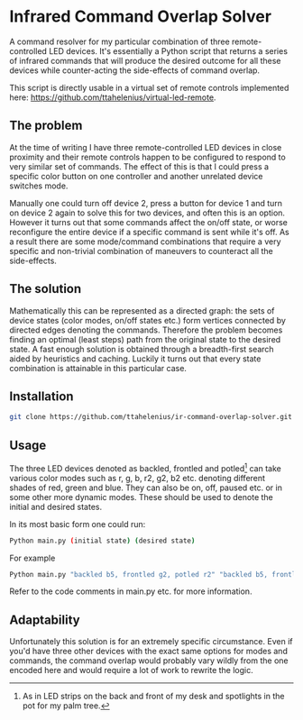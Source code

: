 # **Infrared Command Overlap Solver**

A command resolver for my particular combination of three remote-controlled LED devices. It's essentially a Python script that returns a series of infrared commands that will produce the desired outcome for all these devices while counter-acting the side-effects of command overlap.

This script is directly usable in a virtual set of remote controls implemented here: https://github.com/ttahelenius/virtual-led-remote.

## **The problem**

At the time of writing I have three remote-controlled LED devices in close proximity and their remote controls happen to be configured to respond to very similar set of commands. The effect of this is that I could press a specific color button on one controller and another unrelated device switches mode.


Manually one could turn off device 2, press a button for device 1 and turn on device 2 again to solve this for two devices, and often this is an option. However it turns out that some commands affect the on/off state, or worse reconfigure the entire device if a specific command is sent while it's off.
As a result there are some mode/command combinations that require a very specific and non-trivial combination of maneuvers to counteract all the side-effects.

## **The solution**

Mathematically this can be represented as a directed graph: the sets of device states (color modes, on/off states etc.) form vertices connected by directed edges denoting the commands.
Therefore the problem becomes finding an optimal (least steps) path from the original state to the desired state. A fast enough solution is obtained through a breadth-first search aided by heuristics and caching. Luckily it turns out that every state combination is attainable in this particular case.

## **Installation**

```bash
git clone https://github.com/ttahelenius/ir-command-overlap-solver.git
```

## **Usage**

The three LED devices denoted as backled, frontled and potled[^1] can take various color modes such as r, g, b, r2, g2, b2 etc. denoting different shades of red, green and blue. They can also be on, off, paused etc. or in some other more dynamic modes. These should be used to denote the initial and desired states.

In its most basic form one could run:
```bash
Python main.py (initial state) (desired state)
```
For example
```bash
Python main.py "backled b5, frontled g2, potled r2" "backled b5, frontled g, potled r4, backled off"
```

Refer to the code comments in main.py etc. for more information.

[^1]: As in LED strips on the back and front of my desk and spotlights in the pot for my palm tree.

## **Adaptability**

Unfortunately this solution is for an extremely specific circumstance. Even if you'd have three other devices with the exact same options for modes and commands, the command overlap would probably vary wildly from the one encoded here and would require a lot of work to rewrite the logic.
